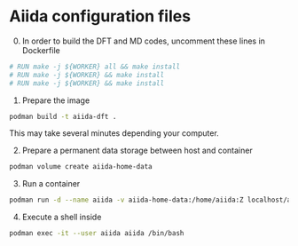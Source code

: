 # Aiida configuration files

0. In order to build the DFT and MD codes, uncomment these lines in Dockerfile
```bash
# RUN make -j ${WORKER} all && make install
# RUN make -j ${WORKER} && make install
# RUN make -j ${WORKER} && make install
```
1. Prepare the image

```bash
podman build -t aiida-dft .
```
This may take several minutes depending your computer.

2. Prepare a permanent data storage between host and container
```bash
podman volume create aiida-home-data
```

3. Run a container
```bash
podman run -d --name aiida -v aiida-home-data:/home/aiida:Z localhost/aiida-dft:latest 
```

4. Execute a shell inside
```bash
podman exec -it --user aiida aiida /bin/bash 
```